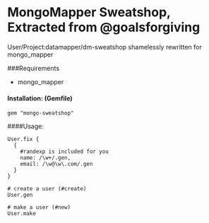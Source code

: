 MongoMapper Sweatshop, Extracted from @goalsforgiving
====================================================

User/Project:datamapper/dm-sweatshop shamelessly rewritten for mongo_mapper 

###Requirements

* mongo_mapper



#### Installation: (Gemfile)
    gem "mongo-sweatshop"


####Usage:

    User.fix {
      {
        #randexp is included for you
        name: /\w+/.gen,
        email: /\w@\w\.com/.gen
      }
    }

    # create a user (#create)
    User.gen
    
    # make a user (#new)
    User.make
    

